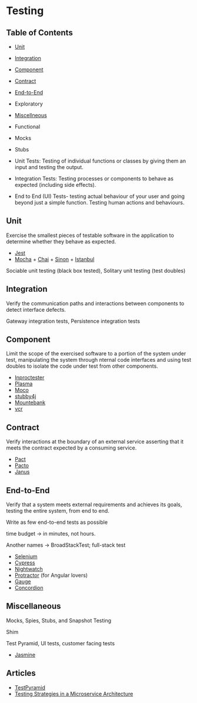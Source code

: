 # Testing

## Table of Contents

* [Unit](#unit)
* [Integration](#integration)
* [Component](#component)
* [Contract](#contract)
* [End-to-End](#end-to-end)
* Exploratory
* [Miscellneous](#miscellaneous)
* Functional
* Mocks
* Stubs

* Unit Tests: Testing of individual functions or classes by giving them an input and testing the output.
* Integration Tests: Testing processes or components to behave as expected (including side effects).
* End to End (UI) Tests- testing actual behaviour of your user and going beyond just a simple function. Testing human actions and behaviours.

## Unit

Exercise the smallest pieces of testable software in the application to determine whether they behave as expected.

* [Jest](https://jestjs.io/)
* [Mocha](https://mochajs.org/) + [Chai](https://www.chaijs.com/) + [Sinon](https://sinonjs.org/) + [Istanbul](https://istanbul.js.org/)

Sociable unit testing (black box tested), Solitary unit testing (test doubles)

## Integration

Verify the communication paths and interactions between components to detect interface defects.

Gateway integration tests, Persistence integration tests

## Component

Limit the scope of the exercised software to a portion of the system under test, manipulating the system through nternal code interfaces and using test doubles to isolate the code under test from other components.

* [Inproctester](https://github.com/aharin/inproctester)
* [Plasma](https://github.com/plasma-dot-net/plasma)
* [Moco](https://github.com/dreamhead/moco)
* [stubby4j](https://github.com/azagniotov/stubby4j)
* [Mountebank](https://github.com/bbyars/mountebank)
* [vcr](https://github.com/vcr/vcr)

## Contract

Verify interactions at the boundary of an external service asserting that it meets the contract expected by a consuming service.

* [Pact](https://github.com/realestate-com-au/pact)
* [Pacto](https://github.com/thoughtworks/pacto)
* [Janus](https://github.com/gga/janus)

## End-to-End

Verify that a system meets external requirements and achieves its goals, testing the entire system, from end to end.

Write as few end-to-end tests as possible

time budget -> in minutes, not hours.

Another names -> BroadStackTest; full-stack test

* [Selenium](https://www.seleniumhq.org/)
* [Cypress](https://www.cypress.io/)
* [Nightwatch](http://nightwatchjs.org/)
* [Protractor](https://www.protractortest.org/) (for Angular lovers)
* [Gauge](https://gauge.org/index.html)
* [Concordion](https://concordion.org/)

## Miscellaneous

Mocks, Spies, Stubs, and Snapshot Testing

Shim

Test Pyramid, UI tests, customer facing tests

* [Jasmine](https://jasmine.github.io/)

## Articles

* [TestPyramid](https://martinfowler.com/bliki/TestPyramid.html)
* [Testing Strategies in a Microservice Architecture](https://martinfowler.com/articles/microservice-testing/)

